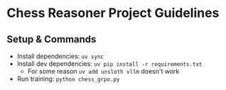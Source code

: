 # Chess Reasoner Project Guidelines

## Setup & Commands
- Install dependencies: `uv sync`
- Install dev dependencies: `uv pip install -r requirements.txt`
  - For some reason `uv add unsloth vllm` doesn't work
- Run training: `python chess_grpo.py`

